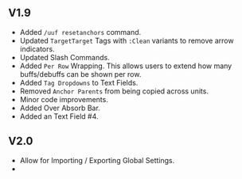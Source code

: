 ## V1.9
- Added `/uuf resetanchors` command.
- Updated `TargetTarget` Tags with `:Clean` variants to remove arrow indicators.
- Updated Slash Commands.
- Added `Per Row` Wrapping. This allows users to extend how many buffs/debuffs can be shown per row.
- Added `Tag Dropdowns` to Text Fields.
- Removed `Anchor Parents` from being copied across units.
- Minor code improvements.
- Added Over Absorb Bar.
- Added an Text Field #4.

## V2.0
- Allow for Importing / Exporting Global Settings.
-